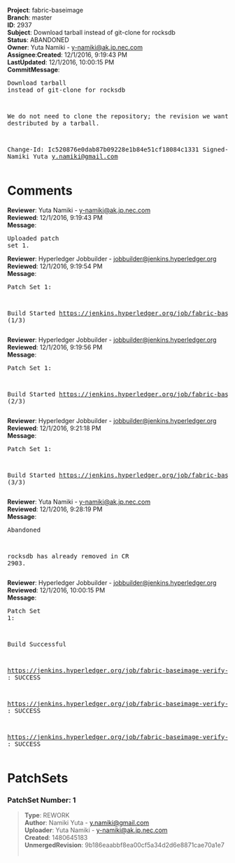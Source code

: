 <strong>Project</strong>: fabric-baseimage</br><strong>Branch</strong>: master<br><strong>ID</strong>: 2937<br><strong>Subject</strong>: Download tarball instead of git-clone for rocksdb<br><strong>Status</strong>: ABANDONED<br><strong>Owner</strong>: Yuta Namiki - y-namiki@ak.jp.nec.com<br><strong>Assignee</strong>:<strong>Created</strong>: 12/1/2016, 9:19:43 PM<br><strong>LastUpdated</strong>: 12/1/2016, 10:00:15 PM<br><strong>CommitMessage</strong>:<br><pre>Download tarball instead of git-clone for rocksdb

We do not need to clone the repository; the revision we want is
destributed by a tarball.

Change-Id: Ic520876e0dab87b09228e1b84e51cf18084c1331
Signed-off-by: Namiki Yuta <y.namiki@gmail.com>
</pre><h1>Comments</h1><strong>Reviewer</strong>: Yuta Namiki - y-namiki@ak.jp.nec.com<br><strong>Reviewed</strong>: 12/1/2016, 9:19:43 PM<br><strong>Message</strong>: <pre>Uploaded patch set 1.</pre><strong>Reviewer</strong>: Hyperledger Jobbuilder - jobbuilder@jenkins.hyperledger.org<br><strong>Reviewed</strong>: 12/1/2016, 9:19:54 PM<br><strong>Message</strong>: <pre>Patch Set 1:

Build Started https://jenkins.hyperledger.org/job/fabric-baseimage-verify-docker-ppc64le/29/ (1/3)</pre><strong>Reviewer</strong>: Hyperledger Jobbuilder - jobbuilder@jenkins.hyperledger.org<br><strong>Reviewed</strong>: 12/1/2016, 9:19:56 PM<br><strong>Message</strong>: <pre>Patch Set 1:

Build Started https://jenkins.hyperledger.org/job/fabric-baseimage-verify-docker-s390x/20/ (2/3)</pre><strong>Reviewer</strong>: Hyperledger Jobbuilder - jobbuilder@jenkins.hyperledger.org<br><strong>Reviewed</strong>: 12/1/2016, 9:21:18 PM<br><strong>Message</strong>: <pre>Patch Set 1:

Build Started https://jenkins.hyperledger.org/job/fabric-baseimage-verify-docker-x86_64/48/ (3/3)</pre><strong>Reviewer</strong>: Yuta Namiki - y-namiki@ak.jp.nec.com<br><strong>Reviewed</strong>: 12/1/2016, 9:28:19 PM<br><strong>Message</strong>: <pre>Abandoned

rocksdb has already removed in CR 2903.</pre><strong>Reviewer</strong>: Hyperledger Jobbuilder - jobbuilder@jenkins.hyperledger.org<br><strong>Reviewed</strong>: 12/1/2016, 10:00:15 PM<br><strong>Message</strong>: <pre>Patch Set 1:

Build Successful 

https://jenkins.hyperledger.org/job/fabric-baseimage-verify-docker-x86_64/48/ : SUCCESS

https://jenkins.hyperledger.org/job/fabric-baseimage-verify-docker-ppc64le/29/ : SUCCESS

https://jenkins.hyperledger.org/job/fabric-baseimage-verify-docker-s390x/20/ : SUCCESS</pre><h1>PatchSets</h1><h3>PatchSet Number: 1</h3><blockquote><strong>Type</strong>: REWORK<br><strong>Author</strong>: Namiki Yuta - y.namiki@gmail.com<br><strong>Uploader</strong>: Yuta Namiki - y-namiki@ak.jp.nec.com<br><strong>Created</strong>: 1480645183<br><strong>UnmergedRevision</strong>: 9b186eaabbf8ea00cf5a34d2d6e8871cae70a1e7<br><br></blockquote>
